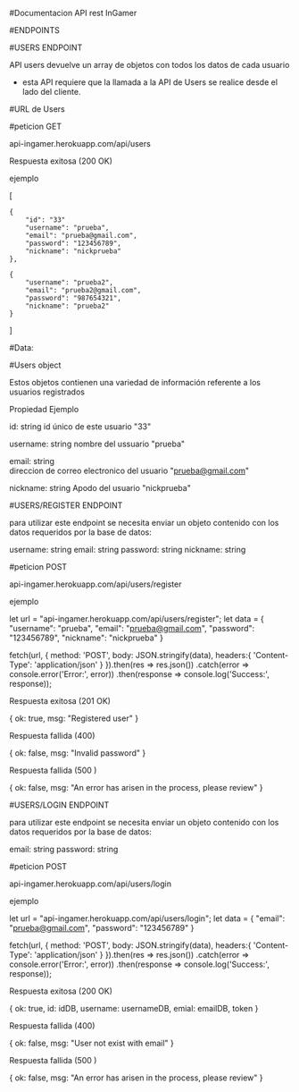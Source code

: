 #Documentacion API rest InGamer

#ENDPOINTS

#USERS ENDPOINT

API users devuelve un array de objetos con todos los datos de cada usuario

- esta API requiere que la llamada a la API de Users se realice desde el lado del cliente.

#URL de Users


#peticion GET

api-ingamer.herokuapp.com/api/users

Respuesta exitosa (200 OK)

ejemplo

[

    {
        "id": "33"
        "username": "prueba",
        "email": "prueba@gmail.com",
        "password": "123456789",
        "nickname": "nickprueba"
    },

    {
        "username": "prueba2",
        "email": "prueba2@gmail.com",
        "password": "987654321",
        "nickname": "prueba2"
    }


]

#Data:

#Users object

Estos objetos contienen una variedad de información referente a los usuarios registrados

Propiedad	                    Ejemplo

id: string
id único de este usuario        "33"

username: string
nombre del ussuario             "prueba" 


email: string                  
direccion de correo 
electronico del usuario         "prueba@gmail.com"



nickname: string
Apodo del usuario                "nickprueba"



#USERS/REGISTER ENDPOINT

para utilizar este endpoint se necesita enviar un objeto contenido con los datos requeridos por la base de datos:

username: string
email: string
password: string
nickname: string

#peticion POST

api-ingamer.herokuapp.com/api/users/register




ejemplo

let url = "api-ingamer.herokuapp.com/api/users/register";
let data = {
    "username": "prueba",
    "email": "prueba@gmail.com",
    "password": "123456789",
    "nickname": "nickprueba"
}

fetch(url, {
  method: 'POST',
  body: JSON.stringify(data),
  headers:{
    'Content-Type': 'application/json'
  }
}).then(res => res.json())
.catch(error => console.error('Error:', error))
.then(response => console.log('Success:', response));


Respuesta exitosa (201 OK) 

{
    ok: true,
    msg: "Registered user"
}


Respuesta fallida (400) 

{
    ok: false,
    msg: "Invalid password"
}

Respuesta fallida (500 ) 

{
    ok: false,
    msg: "An error has arisen in the process, please review"
}


#USERS/LOGIN ENDPOINT

para utilizar este endpoint se necesita enviar un objeto contenido con los datos requeridos por la base de datos:

email: string
password: string

#peticion POST

api-ingamer.herokuapp.com/api/users/login


ejemplo

let url = "api-ingamer.herokuapp.com/api/users/login";
let data = {
    "email": "prueba@gmail.com",
    "password": "123456789"
}

fetch(url, {
  method: 'POST',
  body: JSON.stringify(data),
  headers:{
    'Content-Type': 'application/json'
  }
}).then(res => res.json())
.catch(error => console.error('Error:', error))
.then(response => console.log('Success:', response));


Respuesta exitosa (200 OK) 

{
    ok: true,
    id: idDB,
    username: usernameDB,
    emial: emailDB,
    token
}


Respuesta fallida (400) 

{
    ok: false,
    msg: "User not exist with email"
}

Respuesta fallida (500 ) 

{
    ok: false,
    msg: "An error has arisen in the process, please review"
}
